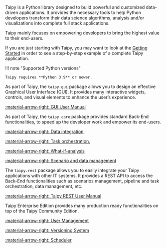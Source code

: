 Taipy is a Python library designed to build powerful and customized data-driven applications.
It provides the necessary tools to help Python developers transform their data science algorithms,
analysis and/or visualizations into complete full stack applications.

Taipy mainly focuses on empowering developers to bring the highest value to their end-users.

If you are just starting with Taipy, you may want to look at the
[Getting Started](../tutorials/getting_started/index.md) in order to see a step-by-step
example of a complete Taipy application.

!!! note "Supported Python versions"

    Taipy requires **Python 3.9** or newer.

As part of Taipy, the `taipy.gui` package allows you to design an effective Graphical User
Interface (GUI). It provides many interactive widgets, controls, and visual elements to enhance
the user’s experience.

[:material-arrow-right: GUI User Manual](gui/index.md)

As part of Taipy, the `taipy.core` package provides standard Back-End functionalities, to speed up
the developer work and empower its end-users.

[:material-arrow-right: Data integration](scenario_features/data-integration/index.md),

[:material-arrow-right: Task orchestration](scenario_features/task-orchestration/index.md),

[:material-arrow-right: What-if-analysis](scenario_features/what-if-analysis/index.md)

[:material-arrow-right: Scenario and data management](scenario_features/sdm/index.md)

The `taipy.rest` package allows you to easily integrate your Taipy applications with other IT
systems. It provides a REST API to access the Back-End functionalities such as
scenarios management, pipeline and task orchestration, data management, etc.

[:material-arrow-right: Taipy REST User Manual](scenario_features/rest/index.md)

Taipy Enterprise Edition provides many production ready functionalities on top of the Taipy
Community Edition.

[:material-arrow-right: User Management](advanced_features/auth/index.md)

[:material-arrow-right: Versioning System](advanced_features/versioning/index.md)

[:material-arrow-right: Scheduler](advanced_features/scheduling/index.md)
